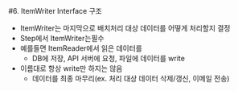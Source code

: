 #6. ItemWriter Interface 구조
- ItemWriter는 마지막으로 배치처리 대상 데이터를 어떻게 처리할지 결정
- Step에서 ItemWriter는필수
- 예를들면 ItemReader에서 읽은 데이터를
    - DB에 저장, API 서버에 요청, 파일에 데이터를 write
- 이름대로 항상 write만 하지는 않음
    - 데이터를 최종 마무리(ex. 처리 대상 데이터 삭제/갱신, 이메일 전송)